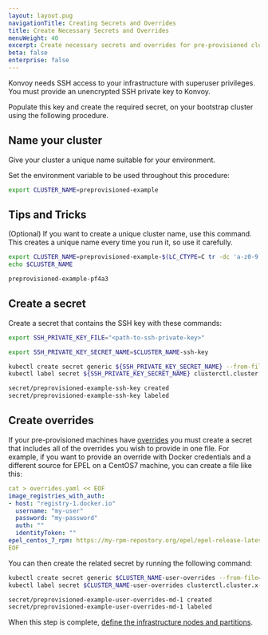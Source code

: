 ```yaml
---
layout: layout.pug
navigationTitle: Creating Secrets and Overrides
title: Create Necessary Secrets and Overrides
menuWeight: 40
excerpt: Create necessary secrets and overrides for pre-provisioned clusters
beta: false
enterprise: false
---
```


Konvoy needs SSH access to your infrastructure with superuser privileges. You must provide an unencrypted SSH private key to Konvoy.

Populate this key and create the required secret, on your bootstrap cluster using the following procedure.

## Name your cluster

Give your cluster a unique name suitable for your environment.

Set the environment variable to be used throughout this procedure:

```bash
export CLUSTER_NAME=preprovisioned-example
```

## Tips and Tricks

(Optional) If you want to create a unique cluster name, use this command.
This creates a unique name every time you run it, so use it carefully.

```bash
export CLUSTER_NAME=preprovisioned-example-$(LC_CTYPE=C tr -dc 'a-z0-9' </dev/urandom | fold -w 5 | head -n1)
echo $CLUSTER_NAME
```

```sh
preprovisioned-example-pf4a3
```

## Create a secret

Create a secret that contains the SSH key with these commands:

```bash
export SSH_PRIVATE_KEY_FILE="<path-to-ssh-private-key>" 
```

```bash
export SSH_PRIVATE_KEY_SECRET_NAME=$CLUSTER_NAME-ssh-key
```

```bash
kubectl create secret generic ${SSH_PRIVATE_KEY_SECRET_NAME} --from-file=ssh-privatekey=${SSH_PRIVATE_KEY_FILE}
kubectl label secret ${SSH_PRIVATE_KEY_SECRET_NAME} clusterctl.cluster.x-k8s.io/move=
```

```sh
secret/preprovisioned-example-ssh-key created
secret/preprovisioned-example-ssh-key labeled
```

## Create overrides

If your pre-provisioned machines have [overrides](../../../image-builder/override-files) you must create a secret that includes all of the overrides you wish to provide in one file. For example, if you want to provide an override with Docker credentials and a different source for EPEL on a CentOS7 machine, you can create a file like this:

```yaml
cat > overrides.yaml << EOF 
image_registries_with_auth:
- host: "registry-1.docker.io"
  username: "my-user"
  password: "my-password"
  auth: ""
  identityToken: ""
epel_centos_7_rpm: https://my-rpm-repostory.org/epel/epel-release-latest-7.noarch.rpm
EOF
```

You can then create the related secret by running the following command:

```bash
kubectl create secret generic $CLUSTER_NAME-user-overrides --from-file=overrides.yaml=overrides.yaml
kubectl label secret $CLUSTER_NAME-user-overrides clusterctl.cluster.x-k8s.io/move=
```

```sh
secret/preprovisioned-example-user-overrides-md-1 created
secret/preprovisioned-example-user-overrides-md-1 labeled
```

When this step is complete, [define the infrastructure nodes and partitions](../define-infrastructure).

